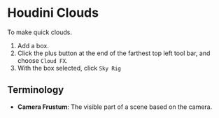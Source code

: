 # Houdini Clouds

To make quick clouds.

1. Add a box.
2. Click the plus button at the end of the farthest top left tool bar, and choose `Cloud FX`.
3. With the box selected, click `Sky Rig`

## Terminology

- **Camera Frustum**: The visible part of a scene based on the camera.
